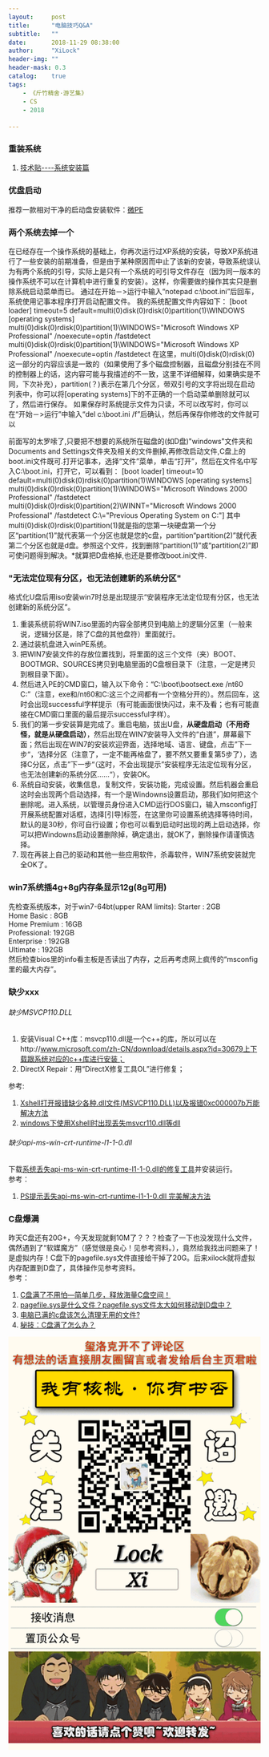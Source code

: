 ```yaml
---
layout:     post
title:      "电脑技巧Q&A"
subtitle:   ""
date:       2018-11-29 08:38:00
author:     "XiLock"
header-img: ""
header-mask: 0.3
catalog:    true
tags:
    - 《斤竹精舍·游艺集》
    - CS
    - 2018

---
```


### 重装系统
1. [技术贴----系统安装篇](https://liuyujie714.com/43.html#more)  

### 优盘启动
推荐一款相对干净的启动盘安装软件：[微PE](http://www.wepe.com.cn/)

### 两个系统去掉一个
在已经存在一个操作系统的基础上，你再次运行过XP系统的安装，导致XP系统进行了一些安装的前期准备，但是由于某种原因而中止了该新的安装，导致系统误认为有两个系统的引导，实际上是只有一个系统的可引导文件存在（因为同一版本的操作系统不可以在计算机中进行重复的安装）。这样，你需要做的操作其实只是删除系统启动菜单而已。 通过在开始－>运行中输入“notepad c:\boot.ini”后回车，系统使用记事本程序打开启动配置文件。 我的系统配置文件内容如下： [boot loader] timeout=5 default=multi(0)disk(0)rdisk(0)partition(1)\WINDOWS [operating systems] multi(0)disk(0)rdisk(0)partition(1)\WINDOWS="Microsoft Windows XP Professional" /noexecute=optin /fastdetect multi(0)disk(0)rdisk(0)partition(1)\WINDOWS="Microsoft Windows XP Professional" /noexecute=optin /fastdetect 在这里，multi(0)disk(0)rdisk(0)这一部分的内容应该是一致的（如果使用了多个磁盘控制器，且磁盘分别挂在不同的控制器上的话，这内容可能与我描述的不一致，这里不详细解释，如果确实是不同，下次补充），partition(？)表示在第几个分区，带双引号的文字将出现在启动列表中，你可以将[operating systems]下的不正确的一个启动菜单删除就可以了，然后进行保存。 如果保存时系统提示文件为只读，不可以改写时，你可以在“开始－>运行”中输入“del c:\boot.ini /f”后确认，然后再保存你修改的文件就可以

前面写的太罗嗦了,只要把不想要的系统所在磁盘的(如D盘)"windows"文件夹和Documents and Settings文件夹及相关的文件删掉,再修改启动文件,C盘上的boot.ini文件既可.打开记事本，选择“文件”菜单，单击“打开”，然后在文件名中写入C:\\boot.ini，打开它，可以看到： [boot loader] timeout=10 default=multi(0)disk(0)rdisk(0)partition(1)\\WINDOWS [operating systems] multi(0)disk(0)rdisk(0)partition(1)\\WINDOWS="Microsoft Windows 2000 Professional" /fastdetect multi(0)disk(0)rdisk(0)partition(2)\\WINNT="Microsoft Windows 2000 Professional" /fastdetect C:\\="Previous Operating System on C:"] 其中multi(0)disk(0)rdisk(0)partition(1)就是指的您第一块硬盘第一个分区“partition(1)”就代表第一个分区也就是您的c盘，partition“partition(2)”就代表第二个分区也就是d盘。参照这个文件，找到删除“partition(1)”或“partition(2)”即可使问题得到解决。*就算把D盘格掉,也还是要修改boot.ini文件.

### "无法定位现有分区，也无法创建新的系统分区"
格式化U盘后用iso安装win7时总是出现提示“安装程序无法定位现有分区，也无法创建新的系统分区”。  
1. 重装系统前将WIN7.iso里面的内容全部拷贝到电脑上的逻辑分区里（一般来说，逻辑分区是，除了C盘的其他盘符）里面就行。
1. 通过装机盘进入winPE系统。
1. 把WIN7安装文件的存放位置找到，将里面的这三个文件（夹）BOOT、BOOTMGR、SOURCES拷贝到电脑里面的C盘根目录下（注意，一定是拷贝到根目录下面）。
1. 然后进入PE的CMD窗口，输入以下命令：“C:\boot\bootsect.exe /nt60 C:”（注意，exe和/nt60和C:这三个之间都有一个空格分开的）。然后回车，这时会出现successful字样提示（有可能画面很快闪过，来不及看；也有可能直接在CMD窗口里面的最后提示successful字样）。
1. 我们的第一步安装算是完成了。重启电脑，拔出U盘，**从硬盘启动（不用奇怪，就是从硬盘启动）**，然后出现在WIN7安装导入文件的“白道”，屏幕最下面；然后出现在WIN7的安装欢迎界面，选择地域、语言、键盘，点击”下一步“，‘选择分区（注意了，一定不能再格盘了，要不然又要重复第5步了），选择C分区，点击”下一步“（这时，不会出现提示”安装程序无法定位现有分区，也无法创建新的系统分区……“），安装OK。
1. 系统自动安装，收集信息，复制文件，安装功能，完成设置。然后机器会重启这时会出现两个启动选择，有一个是Windowns设置启动，那我们如何把这个删除呢。进入系统，以管理员身份进入CMD运行DOS窗口，输入msconfig打开展系统配置对话框，选择[引导]标签，在这里你可设置系统选择等待时间，默认的是30秒，你可自行设置；你也可以看到启动时出现的两上启动选择，你可以把Windowns启动设置删除掉，确定退出，就OK了，删除操作请谨慎选择。
1. 现在再装上自己的驱动和其他一些应用软件，杀毒软件，WIN7系统安装就完全OK了。


### win7系统插4g+8g内存条显示12g(8g可用)
先检查系统版本，对于win7-64bt(upper RAM limits):
Starter : 2GB  
Home Basic : 8GB  
Home Premium : 16GB  
Professional: 192GB  
Enterprise : 192GB  
Ultimate : 192GB  
然后检查bios里的info看主板是否读出了内存，之后再考虑网上疯传的“msconfig里的最大内存”。

### 缺少xxx
###### 缺少MSVCP110.DLL
1. 安装Visual C++库：msvcp110.dll是一个c++的库，所以可以在http://www.microsoft.com/zh-CN/download/details.aspx?id=30679上下载跟系统对应的c++库进行安装； 
1. DirectX Repair：用“DirectX修复工具OL”进行修复；

参考:  
1. [Xshell打开报错缺少各种.dll文件(MSVCP110.DLL)以及报错0xc000007b万能解决方法](https://blog.csdn.net/code_love_yilian/article/details/107643504)
1. [windows下使用Xshell时出现丢失msvcr110.dll等dll](https://blog.csdn.net/Franck_Lou/article/details/78438268)

###### 缺少api-ms-win-crt-runtime-l1-1-0.dll
下载[系统丢失api-ms-win-crt-runtime-l1-1-0.dll的修复工具](http://www.51rgb.cn/download/page-64.html)并安装运行。  
参考：  
1. [PS提示丢失api-ms-win-crt-runtime-l1-1-0.dll 完美解决方法](https://zhuanlan.zhihu.com/p/34167899)

### C盘爆满
昨天C盘还有20G+，今天发现就剩10M了？？？检查了一下也没发现什么文件，偶然遇到了“软媒魔方”（感觉很是良心！见参考资料。），竟然给我找出问题来了！是虚拟内存！C盘下的pagefile.sys文件直接给干掉了20G。后来xilock就将虚拟内存配置到D盘了，具体操作见参考资料。  
参考：  
1. [C盘满了不用怕—简单几步，释放海量C盘空间！](https://post.smzdm.com/p/a6l89k20/)
1. [pagefile.sys是什么文件？pagefile.sys文件太大如何移动到D盘中？](http://www.lotpc.com/dnzs/7059_2.html)
1. [电脑已满的c盘该怎么清理无用的文件?](https://www.jb51.net/diannaojichu/691109.html)
1. [秘技：C盘满了怎么办？](https://zhuanlan.zhihu.com/p/62030272)


![](/img/wc-tail.GIF)
